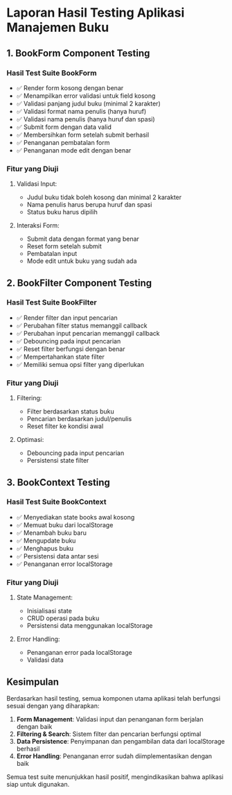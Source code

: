 # Laporan Hasil Testing Aplikasi Manajemen Buku

## 1. BookForm Component Testing

### Hasil Test Suite BookForm
- ✅ Render form kosong dengan benar
- ✅ Menampilkan error validasi untuk field kosong
- ✅ Validasi panjang judul buku (minimal 2 karakter)
- ✅ Validasi format nama penulis (hanya huruf)
- ✅ Validasi nama penulis (hanya huruf dan spasi)
- ✅ Submit form dengan data valid
- ✅ Membersihkan form setelah submit berhasil
- ✅ Penanganan pembatalan form
- ✅ Penanganan mode edit dengan benar

### Fitur yang Diuji
1. Validasi Input:
   - Judul buku tidak boleh kosong dan minimal 2 karakter
   - Nama penulis harus berupa huruf dan spasi
   - Status buku harus dipilih

2. Interaksi Form:
   - Submit data dengan format yang benar
   - Reset form setelah submit
   - Pembatalan input
   - Mode edit untuk buku yang sudah ada

## 2. BookFilter Component Testing

### Hasil Test Suite BookFilter
- ✅ Render filter dan input pencarian
- ✅ Perubahan filter status memanggil callback
- ✅ Perubahan input pencarian memanggil callback
- ✅ Debouncing pada input pencarian
- ✅ Reset filter berfungsi dengan benar
- ✅ Mempertahankan state filter
- ✅ Memiliki semua opsi filter yang diperlukan

### Fitur yang Diuji
1. Filtering:
   - Filter berdasarkan status buku
   - Pencarian berdasarkan judul/penulis
   - Reset filter ke kondisi awal

2. Optimasi:
   - Debouncing pada input pencarian
   - Persistensi state filter

## 3. BookContext Testing

### Hasil Test Suite BookContext
- ✅ Menyediakan state books awal kosong
- ✅ Memuat buku dari localStorage
- ✅ Menambah buku baru
- ✅ Mengupdate buku
- ✅ Menghapus buku
- ✅ Persistensi data antar sesi
- ✅ Penanganan error localStorage

### Fitur yang Diuji
1. State Management:
   - Inisialisasi state
   - CRUD operasi pada buku
   - Persistensi data menggunakan localStorage

2. Error Handling:
   - Penanganan error pada localStorage
   - Validasi data

## Kesimpulan

Berdasarkan hasil testing, semua komponen utama aplikasi telah berfungsi sesuai dengan yang diharapkan:

1. **Form Management**: Validasi input dan penanganan form berjalan dengan baik
2. **Filtering & Search**: Sistem filter dan pencarian berfungsi optimal
3. **Data Persistence**: Penyimpanan dan pengambilan data dari localStorage berhasil
4. **Error Handling**: Penanganan error sudah diimplementasikan dengan baik

Semua test suite menunjukkan hasil positif, mengindikasikan bahwa aplikasi siap untuk digunakan.